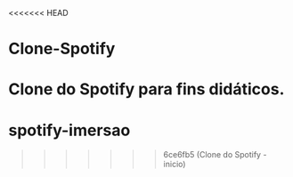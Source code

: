 <<<<<<< HEAD
# Clone-Spotify
Clone do Spotify para fins didáticos.
=======
# spotify-imersao
>>>>>>> 6ce6fb5 (Clone do Spotify - inicio)
